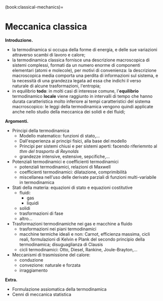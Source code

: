 (book:classical-mechanics)=
# Meccanica classica

**Introduzione.**
- la termodinamica si occupa della forme di energia, e delle sue variazioni attraverso scambi di lavoro e calore;
- la termodinamica classica fornisce una descrizione macroscopica di sistemi complessi, formati da un numero enorme di componenti elementari (atomi e molecole), per motivi di convenienza: la descrizione macroscopica media comporta una perdita di informazioni sul sistema, e la necessità di una grandezza legata ad essa che indichi il verso naturale di alcune trasformazioni, l'entropia;
- in equilibrio **todo**: in molti casi di interesse comune, l'**equilibrio** termodinamico **locale** viene raggiunto in intervalli di tempo che hanno durata caratteristica molto inferiore ai tempi caratteristici del sistema macrroscopico: le leggi della termodinamica vengono quindi applicate anche nello studio della meccanica dei solidi e dei fluidi;

**Argomenti.**
- Principi della termodinamica
  - Modello matematico: funzioni di stato,...
  - Dall'esperienza ai principi fisici, alla base del modello
  - Principi per sistemi chiusi e per sistemi aperti: facendo riferiemnto al *thm del trasporto di Reynolds*
  - grandezze intensive, estensive, sepcifiche,...
- Potenziali termodinamici e coefficienti termodinamici
  - potenziali termodinamici, relazioni di Maxwell
  - coefficienti termodinamici: dilatazione, comprimibilità
  - miscellanea nell'uso delle derivate parziali di funzioni multi-variabile in termodinamica
- Stati della materia: equazioni di stato e equazioni costitutive
  - fluidi:
    - gas
    - liquidi
  - solidi
  - trasformazioni di fase
  - altro...
- Trasformazioni termodinamiche nei gas e macchine a fluido
  - trasformazioni nei piani termodinamici
  - macchine termiche ideali e non: Carnot, efficienza massima, cicli reali, formulazioni di Kelvin e Plank del secondo principio della termodinamica; disuguaglianza di Clausis
  - cicli termodinamici: Otto, Diesel, Rankine, Joule-Brayton,...
- Meccanismi di trasmissione del calore:
  - conduzione
  - convezione: naturale e forzata
  - irraggiamento

**Extra.**
- Formulazione assiomatica della termodinamica
- Cenni di meccanica statistica
